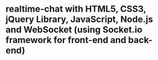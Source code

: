 # realtime-chat with HTML5, CSS3, jQuery Library, JavaScript, Node.js and WebSocket (using Socket.io framework for front-end and back-end)
